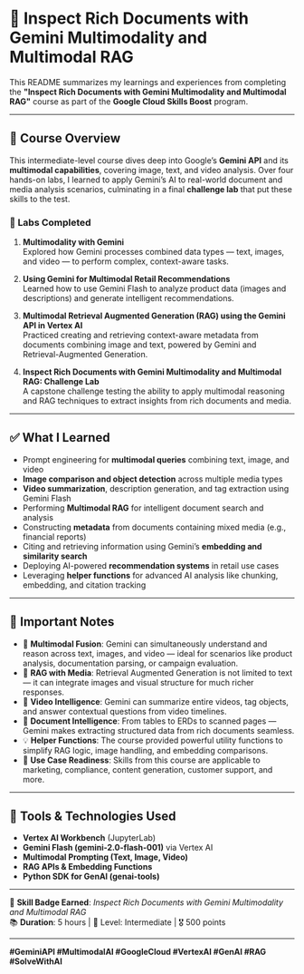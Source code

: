 
# 🧠 Inspect Rich Documents with Gemini Multimodality and Multimodal RAG

This README summarizes my learnings and experiences from completing the **"Inspect Rich Documents with Gemini Multimodality and Multimodal RAG"** course as part of the **Google Cloud Skills Boost** program.

---

## 🧪 Course Overview

This intermediate-level course dives deep into Google’s **Gemini API** and its **multimodal capabilities**, covering image, text, and video analysis. Over four hands-on labs, I learned to apply Gemini’s AI to real-world document and media analysis scenarios, culminating in a final **challenge lab** that put these skills to the test.

### 🧩 Labs Completed

1. **Multimodality with Gemini**  
   Explored how Gemini processes combined data types — text, images, and video — to perform complex, context-aware tasks.

2. **Using Gemini for Multimodal Retail Recommendations**  
   Learned how to use Gemini Flash to analyze product data (images and descriptions) and generate intelligent recommendations.

3. **Multimodal Retrieval Augmented Generation (RAG) using the Gemini API in Vertex AI**  
   Practiced creating and retrieving context-aware metadata from documents combining image and text, powered by Gemini and Retrieval-Augmented Generation.

4. **Inspect Rich Documents with Gemini Multimodality and Multimodal RAG: Challenge Lab**  
   A capstone challenge testing the ability to apply multimodal reasoning and RAG techniques to extract insights from rich documents and media.

---

## ✅ What I Learned

- Prompt engineering for **multimodal queries** combining text, image, and video
- **Image comparison and object detection** across multiple media types
- **Video summarization**, description generation, and tag extraction using Gemini Flash
- Performing **Multimodal RAG** for intelligent document search and analysis
- Constructing **metadata** from documents containing mixed media (e.g., financial reports)
- Citing and retrieving information using Gemini’s **embedding and similarity search**
- Deploying AI-powered **recommendation systems** in retail use cases
- Leveraging **helper functions** for advanced AI analysis like chunking, embedding, and citation tracking

---

## 📝 Important Notes

- 🔄 **Multimodal Fusion**: Gemini can simultaneously understand and reason across text, images, and video — ideal for scenarios like product analysis, documentation parsing, or campaign evaluation.
- 🧠 **RAG with Media**: Retrieval Augmented Generation is not limited to text — it can integrate images and visual structure for much richer responses.
- 🧪 **Video Intelligence**: Gemini can summarize entire videos, tag objects, and answer contextual questions from video timelines.
- 🧬 **Document Intelligence**: From tables to ERDs to scanned pages — Gemini makes extracting structured data from rich documents seamless.
- 💡 **Helper Functions**: The course provided powerful utility functions to simplify RAG logic, image handling, and embedding comparisons.
- 🧱 **Use Case Readiness**: Skills from this course are applicable to marketing, compliance, content generation, customer support, and more.

---

## 🔧 Tools & Technologies Used

- **Vertex AI Workbench** (JupyterLab)
- **Gemini Flash (gemini-2.0-flash-001)** via Vertex AI
- **Multimodal Prompting (Text, Image, Video)**
- **RAG APIs & Embedding Functions**
- **Python SDK for GenAI (genai-tools)**

---

🎯 **Skill Badge Earned**: _Inspect Rich Documents with Gemini Multimodality and Multimodal RAG_  
📚 **Duration**: 5 hours | 🧠 Level: Intermediate | 🎖️ 500 points

---

**#GeminiAPI #MultimodalAI #GoogleCloud #VertexAI #GenAI #RAG #SolveWithAI**
